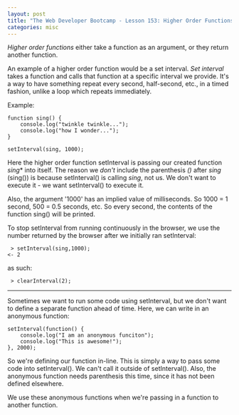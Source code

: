 ```yaml
---
layout: post
title: "The Web Developer Bootcamp - Lesson 153: Higher Order Functions"
categories: misc
---
```


*Higher order functions* either take a function as an argument, or they return another function.

An example of a higher order function would be a set interval.
*Set interval* takes a function and calls that function at a specific interval we provide.
It's a way to have something repeat every second, half-second, etc., in a timed fashion, unlike a loop which repeats immediately.

Example:
```
function sing() {
    console.log("twinkle twinkle...");
    console.log("how I wonder...");
}

setInterval(sing, 1000);
```
Here the higher order function setInterval is passing our created function *sing** into itself.
The reason we *don't* include the parenthesis *()* after *sing* (sing()) is because setInterval() is calling *sing*, not us.
We don't want to execute it - we want setInterval() to execute it.

Also, the argument '1000' has an implied value of milliseconds. So 1000 = 1 second, 500 = 0.5 seconds, etc.
So every second, the contents of the function sing() will be printed.


To stop setInterval from running continuously in the browser, we use the number returned by the browser after we initially ran setInterval:
 ```
  > setInterval(sing,1000);
 <- 2
 ```
 as such:
 ```
  > clearInterval(2);
 ```
 _______________________

Sometimes we want to run some code using setInterval, but we don't want to define a separate function ahead of time.
Here, we can write in an anonymous function:
```
setInterval(function() {
    console.log("I am an anonymous funciton");
    console.log("This is awesome!");
}, 2000);
```
So we're defining our function in-line. This is simply a way to pass some code into setInterval().
We can't call it outside of setInterval().
Also, the anonymous function needs parenthesis this time, since it has not been defined elsewhere.

We use these anonymous functions when we're passing in a function to another function.

